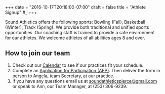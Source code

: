 +++
date = "2016-10-17T20:18:00-07:00"
draft = false
title = "Athlete Signup" #_
+++

Sound Athletics offers the following sports: Bowling (Fall), Basketball (Winter), Track (Spring).
We provide both traditional and unified sports opportunities. Our coaching staff is trained to
provide a safe environment for our athletes. We welcome athletes of all abilities ages 8 and
over.

## How to join our team

1. Check out our [Calendar](../calendar) to see if our practices fit your schedule.
2. Complete an [Application for Participation (AFP)](../docs/AFP.pdf). Then deliver the form in person to Angela, team Secretary, at our practice. 
3. If you have any questions email us at [soundathleticspierce@gmail.com](mailto:soundathleticspierce@gmail.com) or speak to Ann, our Team Manager, at (253) 306-9239.
